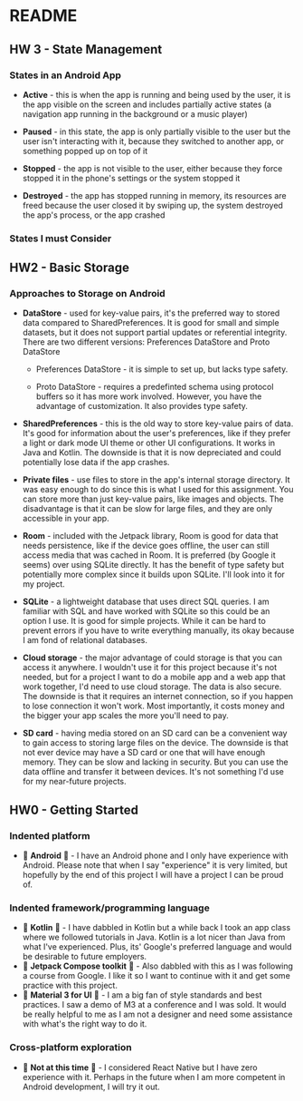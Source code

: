 # README

## HW 3 - State Management

### States in an Android App

* **Active** - this is when the app is running and being used by the user, it is the app visible on the screen and includes partially active states (a navigation app running in the background or a music player)

* **Paused** - in this state, the app is only partially visible to the user but the user isn't interacting with it, because they switched to another app, or something popped up on top of it

* **Stopped** - the app is not visible to the user, either because they force stopped it in the phone's settings or the system stopped it

* **Destroyed** - the app has stopped running in memory, its resources are freed because the user closed it by swiping up, the system destroyed the app's process, or the app crashed

### States I must Consider

## HW2 - Basic Storage

### Approaches to Storage on Android

* **DataStore** - used for key-value pairs, it's the preferred way to stored data compared to SharedPreferences. It is good for small and simple datasets, but it does not support partial updates or referential integrity. There are two different versions: Preferences DataStore and Proto DataStore

  * Preferences DataStore - it is simple to set up, but lacks type safety.

  * Proto DataStore - requires a predefinted schema using protocol buffers so it has more work involved. However, you have the advantage of customization. It also provides type safety.

* **SharedPreferences** - this is the old way to store key-value pairs of data. It's good for information about the user's preferences, like if they prefer a light or dark mode UI theme or other UI configurations. It works in Java and Kotlin. The downside is that it is now depreciated and could potentially lose data if the app crashes.

* **Private files** - use files to store in the app's internal storage directory. It was easy enough to do since this is what I used for this assignment. You can store more than just key-value pairs, like images and objects. The disadvantage is that it can be slow for large files, and they are only accessible in your app.

* **Room** - included with the Jetpack library, Room is good for data that needs persistence, like if the device goes offline, the user can still access media that was cached in Room. It is preferred (by Google it seems) over using SQLite directly. It has the benefit of type safety but potentially more complex since it builds upon SQLite. I'll look into it for my project.

* **SQLite** - a lightweight database that uses direct SQL queries. I am familiar with SQL and have worked with SQLite so this could be an option I use. It is good for simple projects. While it can be hard to prevent errors if you have to write everything manually, its okay because I am fond of relational databases.

* **Cloud storage** - the major advantage of could storage is that you can access it anywhere. I wouldn't use it for this project because it's not needed, but for a project I want to do a mobile app and a web app that work together, I'd need to use cloud storage. The data is also secure. The downside is that it requires an internet connection, so if you happen to lose connection it won't work. Most importantly, it costs money and the bigger your app scales the more you'll need to pay.

* **SD card** - having media stored on an SD card can be a convenient way to gain access to storing large files on the device. The downside is that not ever device may have a SD card or one that will have enough memory. They can be slow and lacking in security. But you can use the data offline and transfer it between devices. It's not something I'd use for my near-future projects.

## HW0 - Getting Started

### Indented platform

* 💚 **Android** 💚 - I have an Android phone and I only have experience with Android. Please note that when I say "experience" it is very limited, but hopefully by the end of this project I will have a project I can be proud of.

### Indented framework/programming language

* 💜 **Kotlin** 💜 - I have dabbled in Kotlin but a while back I took an app class where we followed tutorials in Java. Kotlin is a lot nicer than Java from what I've experienced. Plus, its' Google's preferred language and would be desirable to future employers.
* 🚀 **Jetpack Compose toolkit** 🚀 - Also dabbled with this as I was following a course from Google. I like it so I want to continue with it and get some practice with this project.
* 📱 **Material 3 for UI** 📱 - I am a big fan of style standards and best practices. I saw a demo of M3 at a conference and I was sold. It would be really helpful to me as I am not a designer and need some assistance with what's the right way to do it.

### Cross-platform exploration

* 🚫 **Not at this time** 🚫 - I considered React Native but I have zero experience with it. Perhaps in the future when I am more competent in Android development, I will try it out.
